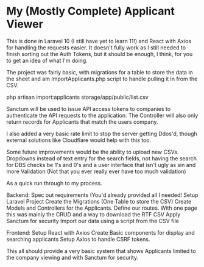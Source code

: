 # My (Mostly Complete) Applicant Viewer

This is done in Laravel 10 (I still have yet to learn 11!) and React with Axios for handling the requests easier. It doesn't fully work as I still needed to finish sorting out the Auth Tokens, but it should be enough, I think, for you to get an idea of what I'm doing. 

The project was fairly basic, with migrations for a table to store the data in the sheet and am ImportApplicants.php script to handle pulling it in from the CSV.

php artisan import:applicants storage/app/public/list.csv

Sanctum will be used to issue API access tokens to companies to authenticate the API requests to the application. The Controller will also only return records for Applicants that match the users company.  

I also added a very basic rate limit to stop the server getting Ddos'd, though external solutions like Cloudflare would help with this too.


Some future improvements would be the ability to upload new CSVs. Dropdowns instead of text entry for the search fields, not having the search for DBS checks be 1's and 0's and a user interface that isn't ugly as sin and more Validation (Not that you ever really ever have too much validation)


As a quick run through to my process. 

Backend:
Spec out requirements (You'd already provided all I needed!
Setup Laravel Project
Create the Migrations (One Table to store the CSV)
Create Models and Controllers for the Applicants.
Define our routes. With one page this was mainly the CRUD and a way to download the RTF CSV
Apply Sanctum for security
Import our data using a script from the CSV file


Frontend:
Setup React with Axios
Create Basic components for display and searching applicants
Setup Axios to handle CSRF tokens. 



This all should provide a very basic system that shows Applicants limited to the company viewing and with Sanctum for security.  

